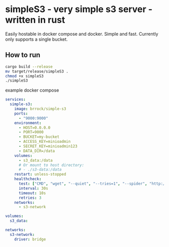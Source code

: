 # simpleS3 - very simple s3 server - written in rust 
Easily hostable in docker compose and docker. Simple and fast. Currently only supports a single bucket.
## How to run
```sh
cargo build --release
mv target/release/simpleS3 .
chmod +x simpleS3 
./simpleS3
```
example docker compose 
```yaml
services:
  simple-s3:
    image: brrock/simple-s3
    ports:
      - "9000:9000"
    environment:
      - HOST=0.0.0.0
      - PORT=9000
      - BUCKET=my-bucket
      - ACCESS_KEY=minioadmin
      - SECRET_KEY=minioadmin123
      - DATA_DIR=/data
    volumes:
      - s3_data:/data
      # Or mount to host directory:
      # - ./s3-data:/data
    restart: unless-stopped
    healthcheck:
      test: ["CMD", "wget", "--quiet", "--tries=1", "--spider", "http://localhost:9000/"]
      interval: 30s
      timeout: 10s
      retries: 3
    networks:
      - s3-network

volumes:
  s3_data:

networks:
  s3-network:
    driver: bridge
```